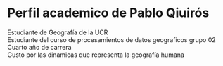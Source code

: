 # Perfil academico de Pablo Qiuirós
Estudiante de Geografía de la UCR  
Estudiante del curso de procesamientos de datos geograficos grupo 02  
Cuarto año de carrera  
Gusto por las dinamicas que representa la geografía humana    

